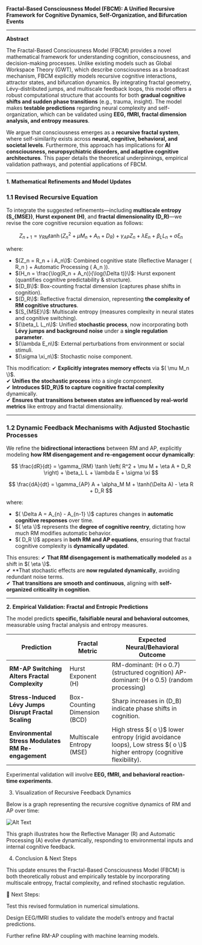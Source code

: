 **Fractal-Based Consciousness Model (FBCM): A Unified Recursive Framework for Cognitive Dynamics, Self-Organization, and Bifurcation Events**

---

**Abstract**

The Fractal-Based Consciousness Model (FBCM) provides a novel mathematical framework for understanding cognition, consciousness, and decision-making processes. Unlike existing models such as Global Workspace Theory (GWT), which describe consciousness as a broadcast mechanism, FBCM explicitly models recursive cognitive interactions, attractor states, and bifurcation dynamics. By integrating fractal geometry, Lévy-distributed jumps, and multiscale feedback loops, this model offers a robust computational structure that accounts for both **gradual cognitive shifts and sudden phase transitions** (e.g., trauma, insight). The model makes **testable predictions** regarding neural complexity and self-organization, which can be validated using **EEG, fMRI, fractal dimension analysis, and entropy measures**.

We argue that consciousness emerges as a **recursive fractal system**, where self-similarity exists across **neural, cognitive, behavioral, and societal levels**. Furthermore, this approach has implications for **AI consciousness, neuropsychiatric disorders, and adaptive cognitive architectures**. This paper details the theoretical underpinnings, empirical validation pathways, and potential applications of FBCM.

---

**1. Mathematical Refinements and Model Updates**

### **1.1 Revised Recursive Equation**

To integrate the suggested refinements—including **multiscale entropy (S_{MSE})**, **Hurst exponent (H)**, and **fractal dimensionality (D_R)**—we revise the core cognitive recursion equation as follows:

$$
Z_{n+1} = \gamma_{RM} \tanh \left( Z_n^2 + \mu M_n + A_n + D_R \right) + \gamma_{AP} Z_n + \lambda E_n + \beta_L L_n + \sigma \xi_n
$$

where:
- $(Z_n = R_n + i A_n\)$: Combined cognitive state (Reflective Manager \( R_n \) + Automatic Processing \( A_n \)).
- $(H_n = \frac{\log(R_n + A_n)}{\log(\Delta t)}\)$: Hurst exponent (quantifies cognitive predictability & structure).
- $(D_B\)$: Box-counting fractal dimension (captures phase shifts in cognition).
- $(D_R\)$: Reflective fractal dimension, representing **the complexity of RM cognitive structures**.
- $(S_{MSE}\)$: Multiscale entropy (measures complexity in neural states and cognitive switching).
- $(\beta_L L_n\)$: Unified **stochastic process**, now incorporating both **Lévy jumps and background noise** under a **single regulation parameter**.
- $(\lambda E_n\)$: External perturbations from environment or social stimuli.
- $(\sigma \xi_n\)$: Stochastic noise component.

This modification:
✔ **Explicitly integrates memory effects** via $( \mu M_n \)$.  
✔ **Unifies the stochastic process** into a single component.  
✔ **Introduces $(D_R\)$ to capture cognitive fractal complexity** dynamically.  
✔ **Ensures that transitions between states are influenced by real-world metrics** like entropy and fractal dimensionality.

---

### **1.2 Dynamic Feedback Mechanisms with Adjusted Stochastic Processes**

We refine the **bidirectional interactions** between RM and AP, explicitly modeling **how RM disengagement and re-engagement occur dynamically**:

$$
\frac{dR}{dt} = \gamma_{RM} \tanh \left( R^2 + \mu M + \eta A + D_R \right) + \beta_L L + \lambda E + \sigma \xi
$$

$$
\frac{dA}{dt} = \gamma_{AP} A + \alpha_M M + \tanh(\Delta A) - \eta R + D_R
$$

where:
- $( \Delta A = A_{n} - A_{n-1} \)$ captures changes in **automatic cognitive responses** over time.
- $( \eta \)$ represents the **degree of cognitive reentry**, dictating how much RM modifies automatic behavior.
- $( D_R \)$ appears in **both RM and AP equations**, ensuring that fractal cognitive complexity is **dynamically updated**.

This ensures:
✔ **That RM disengagement is mathematically modeled** as a shift in $( \eta \)$.  
✔ **That stochastic effects are **now regulated dynamically**, avoiding redundant noise terms.  
✔ **That transitions are smooth and continuous**, aligning with **self-organized criticality in cognition**.

---

**2. Empirical Validation: Fractal and Entropic Predictions**

The model predicts **specific, falsifiable neural and behavioral outcomes**, measurable using fractal analysis and entropy measures.

| **Prediction**                                        | **Fractal Metric**           | **Expected Neural/Behavioral Outcome**                                                                                |
| ----------------------------------------------------- | ---------------------------- | --------------------------------------------------------------------------------------------------------------------- |
| **RM-AP Switching Alters Fractal Complexity**         | Hurst Exponent \(H\)         | RM-dominant: \(H 	o 0.7\) (structured cognition)  AP-dominant: \(H 	o 0.5\) (random processing)                     |
| **Stress-Induced Lévy Jumps Disrupt Fractal Scaling** | Box-Counting Dimension (BCD) | Sharp increases in \(D_B\) indicate phase shifts in cognition.                                                        |
| **Environmental Stress Modulates RM Re-engagement**   | Multiscale Entropy (MSE)     | High stress $( 	o \)$ lower entropy (rigid avoidance loops), Low stress $( 	o \)$ higher entropy (cognitive flexibility). |

Experimental validation will involve **EEG, fMRI, and behavioral reaction-time experiments**.


3. Visualization of Recursive Feedback Dynamics

Below is a graph representing the recursive cognitive dynamics of RM and AP over time:


![Alt Text](https://github.com/user-attachments/assets/6120bd76-3776-4a5d-b27a-1994b6129683)

This graph illustrates how the Reflective Manager (R) and Automatic Processing (A) evolve dynamically, responding to environmental inputs and internal cognitive feedback.

4. Conclusion & Next Steps

This update ensures the Fractal-Based Consciousness Model (FBCM) is both theoretically robust and empirically testable by incorporating multiscale entropy, fractal complexity, and refined stochastic regulation.

🚀 Next Steps:

Test this revised formulation in numerical simulations.

Design EEG/fMRI studies to validate the model’s entropy and fractal predictions.

Further refine RM-AP coupling with machine learning models.



